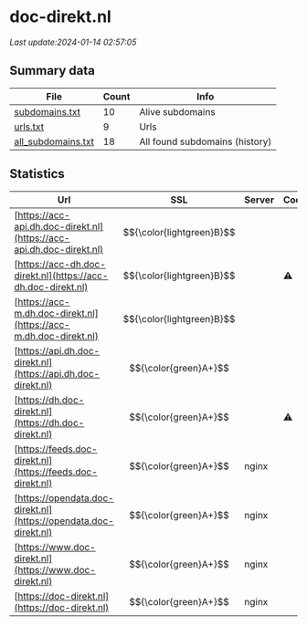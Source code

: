 # doc-direkt.nl
*Last update:2024-01-14 02:57:05*
## Summary data
| File       | Count | Info |
|------------|-------|------|
|[subdomains.txt](/data/doc-direkt/subdomains.txt)|10|Alive subdomains|
|[urls.txt](/data/doc-direkt/urls.txt)|9|Urls|
|[all_subdomains.txt](/data/doc-direkt/all_subdomains.txt)|18|All found subdomains (history)|
## Statistics
| Url | SSL | Server | Cookie | HSTS | CSP | XFO | XXP | RP | Tech |
|------------|-------|------|------|------|------|------|------|------|------|
|[https://acc-api.dh.doc-direkt.nl](https://acc-api.dh.doc-direkt.nl)| $${\color{lightgreen}B}$$ | | |:white_check_mark: | | |:white_check_mark: |:white_check_mark: |:white_check_mark: |HSTS|
|[https://acc-dh.doc-direkt.nl](https://acc-dh.doc-direkt.nl)| $${\color{lightgreen}B}$$ | |:warning: |:white_check_mark: | |:white_check_mark: |:white_check_mark: |:white_check_mark: |AngularJS HSTS|
|[https://acc-m.dh.doc-direkt.nl](https://acc-m.dh.doc-direkt.nl)| $${\color{lightgreen}B}$$ | | |:white_check_mark: | | | |:white_check_mark: |:white_check_mark: |AngularJS HSTS|
|[https://api.dh.doc-direkt.nl](https://api.dh.doc-direkt.nl)| $${\color{green}A+}$$ | | |:white_check_mark: | | |:white_check_mark: |:white_check_mark: |:white_check_mark: |HSTS|
|[https://dh.doc-direkt.nl](https://dh.doc-direkt.nl)| $${\color{green}A+}$$ | |:warning: |:white_check_mark: | |:white_check_mark: |:white_check_mark: |:white_check_mark: |AngularJS HSTS|
|[https://feeds.doc-direkt.nl](https://feeds.doc-direkt.nl)| $${\color{green}A+}$$ |nginx| |:white_check_mark: | | |:white_check_mark: |:white_check_mark: |:white_check_mark: |HSTS Nginx|
|[https://opendata.doc-direkt.nl](https://opendata.doc-direkt.nl)| $${\color{green}A+}$$ |nginx| |:white_check_mark: | | |:white_check_mark: |:white_check_mark: |:white_check_mark: |HSTS Nginx|
|[https://www.doc-direkt.nl](https://www.doc-direkt.nl)| $${\color{green}A+}$$ |nginx| |:white_check_mark: | |:warning: |:white_check_mark: |:white_check_mark: |:white_check_mark: |Bloomreach HSTS Ngin...|
|[https://doc-direkt.nl](https://doc-direkt.nl)| $${\color{green}A+}$$ |nginx| |:white_check_mark: | |:warning: |:white_check_mark: |:white_check_mark: |:white_check_mark: |HSTS Nginx|